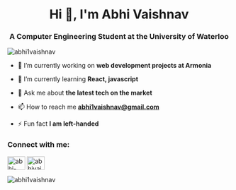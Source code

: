 <h1 align="center">Hi 👋, I'm Abhi Vaishnav</h1>
<h3 align="center">A Computer Engineering Student at the University of Waterloo</h3>

<p align="left"> <img src="https://komarev.com/ghpvc/?username=abhi1vaishnav&label=Profile%20views&color=0e75b6&style=flat" alt="abhi1vaishnav" /> </p>

- 🔭 I’m currently working on **web development projects at Armonia**

- 🌱 I’m currently learning **React, javascript**

- 💬 Ask me about **the latest tech on the market**

- 📫 How to reach me **abhi1vaishnav@gmail.com**

- ⚡ Fun fact **I am left-handed**

<h3 align="left">Connect with me:</h3>
<p align="left">
<a href="https://linkedin.com/in/abhi-vaishnav/" target="blank"><img align="center" src="https://raw.githubusercontent.com/rahuldkjain/github-profile-readme-generator/master/src/images/icons/Social/linked-in-alt.svg" alt="abhi-vaishnav/" height="30" width="40" /></a>
<a href="https://instagram.com/abhivaishnav_" target="blank"><img align="center" src="https://raw.githubusercontent.com/rahuldkjain/github-profile-readme-generator/master/src/images/icons/Social/instagram.svg" alt="abhivaishnav_" height="30" width="40" /></a>
</p>

<p><img align="left" src="https://github-readme-stats.vercel.app/api/top-langs?username=abhi1vaishnav&show_icons=true&locale=en&layout=compact" alt="abhi1vaishnav" /></p>

<!-- <p>&nbsp;<img align="center" src="https://github-readme-stats.vercel.app/api?username=abhi1vaishnav&show_icons=true&locale=en" alt="abhi1vaishnav" /></p> -->
